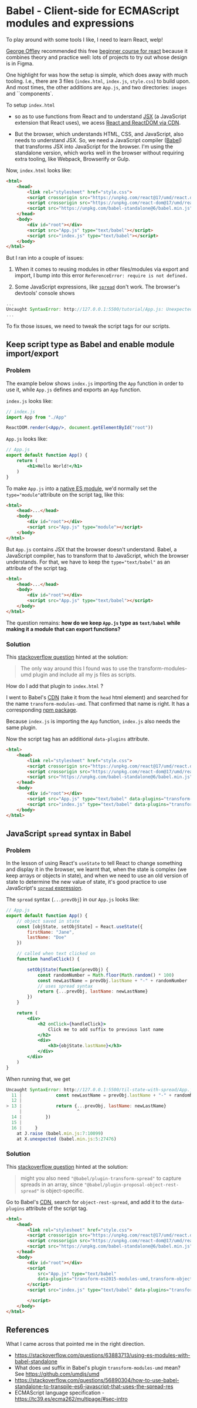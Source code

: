 # Babel - Client-side for ECMAScript modules and expressions

To play around with some tools I like, I need to learn React, welp!

[George Offley](https://twitter.com/georgeoffley) recommended this free [beginner course for react](https://scrimba.com/learn/learnreact)
because it combines theory and practice well: lots of projects to try out whose design is in Figma.

One highlight for was how the setup is simple,
which does away with much tooling.
I.e., there are 3 files (`index.html`, `index.js`, `style.css`) to build upon.
And most times, the other additions are `App.js`, and two directories: `images` and ``components`.

To setup `index.html`

- so as to use functions from React and to understand [JSX](https://reactjs.org/docs/introducing-jsx.html) (a JavaScript extension that React uses),
we acess [React and ReactDOM via CDN](https://reactjs.org/docs/cdn-links.html).

- But the browser, which understands HTML, CSS, and JavaScript, also needs to understand JSX.
So, we need a JavaScript compiler ([Babel](https://babeljs.io/docs/en/babel-standalone.html)) that transforms JSX into JavaScript for the browser.
I'm using the standalone version, which works well in the browser without requiring extra tooling, like Webpack, Browserify or Gulp.

Now, `index.html` looks like:

```html
<html>
    <head>
        <link rel="stylesheet" href="style.css">
        <script crossorigin src="https://unpkg.com/react@17/umd/react.development.js"></script>
        <script crossorigin src="https://unpkg.com/react-dom@17/umd/react-dom.development.js"></script>
        <script src="https://unpkg.com/babel-standalone@6/babel.min.js"></script>
    </head>
    <body>
        <div id="root"></div>
        <script src="App.js" type="text/babel"></script>
        <script src="index.js" type="text/babel"></script>
    </body>
</html>
```

But I ran into a couple of issues:

1. When it comes to reusing modules in other files/modules via export and import, I bump into this error `ReferenceError: require is not defined.`

2. Some JavaScript expressions, like [`spread`](https://developer.mozilla.org/en-US/docs/Web/JavaScript/Reference/Operators/Spread_syntax) don't work. The browser's devtools' console shows

```javascript
...
Uncaught SyntaxError: http://127.0.0.1:5500/tutorial/App.js: Unexpected token (16:12)
...
```

To fix those issues, we need to tweak the script tags for our scripts.

## Keep script type as Babel and enable module import/export

### Problem

The example below shows `index.js` importing the `App` function in order to use it,
while `App.js` defines and exports an `App` function.

`index.js` looks like:

```jsx
// index.js
import App from "./App"

ReactDOM.render(<App/>, document.getElementById("root"))
```

`App.js` looks like:

```jsx
// App.js
export default function App() {
    return (
        <h1>Hello World!</h1>
    )
}
```

To make `App.js` into a [native ES module](https://developer.mozilla.org/en-US/docs/Web/JavaScript/Guide/Modules#applying_the_module_to_your_html),
we'd normally set the `type="module"`attribute on the script tag, like this:

```html
<html>
    <head>...</head>
    <body>
        <div id="root"></div>
        <script src="App.js" type="module"></script>
    </body>
</html>
```

But `App.js` contains JSX that the browser doesn't understand.
Babel, a JavaScript compiler, has to transform that to JavaScript, which the browser understands.
For that, we have to keep the `type="text/babel"` as an attribute of the script tag.

```html
<html>
    <head>...</head>
    <body>
        <div id="root"></div>
        <script src="App.js" type="text/babel"></script>
    </body>
</html>
```

The question remains: **how do we keep `App.js` type as `text/babel` while making it a module that can export functions?**

### Solution

This [stackoverflow question](https://stackoverflow.com/questions/63883713/using-es-modules-with-babel-standalone) hinted at the solution: 

> The only way around this I found was to use the transform-modules-umd plugin and include all my js files as scripts.

How do I add that plugin to `index.html` ?

I went to Babel's [CDN](https://unpkg.com/babel-standalone@6.26.0/babel.js) (take it from the `head` html element) and searched for the name `transform-modules-umd`.
That confirmed that name is right.
It has a corresponding [npm package](https://www.npmjs.com/package/babel-plugin-transform-es2015-modules-umd).

Because `index.js` is importing the `App` function, `index.js` also needs the same plugin.

Now the script tag has an additional `data-plugins` attribute.

```html
<html>
    <head>
        <link rel="stylesheet" href="style.css">
        <script crossorigin src="https://unpkg.com/react@17/umd/react.development.js"></script>
        <script crossorigin src="https://unpkg.com/react-dom@17/umd/react-dom.development.js"></script>
        <script src="https://unpkg.com/babel-standalone@6/babel.min.js"></script>
    </head>
    <body>
        <div id="root"></div>
        <script src="App.js" type="text/babel" data-plugins="transform-es2015-modules-umd"></script>
        <script src="index.js" type="text/babel" data-plugins="transform-es2015-modules-umd"></script>
    </body>
</html>
```

## JavaScript `spread` syntax in Babel

### Problem

In the lesson of using React's `useState` to tell React to change something and display it in the browser,
we learnt that,
when the state is complex (we keep arrays or objects in state),
and
when we need to use an old version of state to determine the new value of state,
it's good practice to use JavaScript's [`spread` expression](https://developer.mozilla.org/en-US/docs/Web/JavaScript/Reference/Operators/Spread_syntax).

The `spread` syntax (`...prevObj`) in our `App.js` looks like:

```jsx
// App.js
export default function App() {    
    // object saved in state
    const [objState, setObjState] = React.useState({
        firstName: "Jane",
        lastName: "Doe"
    })

    // called when text clicked on
    function handleClick() {

        setObjState(function(prevObj) {
            const randomNumber = Math.floor(Math.random() * 100)
            const newLastName = prevObj.lastName + "-" + randomNumber
            // uses spread syntax
            return {...prevObj, lastName: newLastName}
        })
    }

    return (
        <div>
            <h2 onClick={handleClick}>
                Click me to add suffix to previous last name
            </h2>
            <div>
                <h3>{objState.lastName}</h3>
            </div>
        </div>
    )
}
```

When running that, we get

```javascript
Uncaught SyntaxError: http://127.0.0.1:5500/til-state-with-spread/App.js: Unexpected token (13:20) (at babel.min.js:7:10099)
  11 |             const newLastName = prevObj.lastName + "-" + randomNumber
  12 |             
> 13 |             return {...prevObj, lastName: newLastName}
     |                     ^
  14 |         })
  15 | 
  16 |     }
    at J.raise (babel.min.js:7:10099)
    at X.unexpected (babel.min.js:5:27476)
```

### Solution

This [stackoverflow question](https://stackoverflow.com/questions/56890304/how-to-use-babel-standalone-to-transpile-es6-javascript-that-uses-the-spread-res) hinted at the solution:

> might you also need `"@babel/plugin-transform-spread"` to capture spreads in an array, since `"@babel/plugin-proposal-object-rest-spread"` is object-specific.

Go to Babel's [CDN](https://unpkg.com/babel-standalone@6.26.0/babel.js), search for `object-rest-spread`, and add it to the `data-plugins` attribute of the script tag.

```html
<html>
    <head>
        <link rel="stylesheet" href="style.css">
        <script crossorigin src="https://unpkg.com/react@17/umd/react.development.js"></script>
        <script crossorigin src="https://unpkg.com/react-dom@17/umd/react-dom.development.js"></script>
        <script src="https://unpkg.com/babel-standalone@6/babel.min.js"></script>
    </head>
    <body>
        <div id="root"></div>
        <script 
            src="App.js" type="text/babel" 
            data-plugins="transform-es2015-modules-umd,transform-object-rest-spread">
        </script>
        <script src="index.js" type="text/babel" data-plugins="transform-es2015-modules-umd">

        </script>
    </body>
</html>
```

## References

What I came across that pointed me in the right direction.

- <https://stackoverflow.com/questions/63883713/using-es-modules-with-babel-standalone>
- What does `umd` suffix in Babel's plugin `transform-modules-umd` mean? See <https://github.com/umdjs/umd>
- <https://stackoverflow.com/questions/56890304/how-to-use-babel-standalone-to-transpile-es6-javascript-that-uses-the-spread-res>
- ECMAScript language specification - <https://tc39.es/ecma262/multipage/#sec-intro>